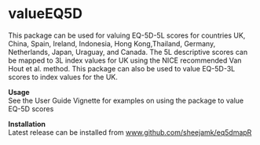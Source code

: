 # valueEQ5D

This package can be used for valuing EQ-5D-5L scores for countries UK, China, Spain, Ireland, Indonesia, Hong Kong,Thailand, Germany, Netherlands, Japan, Uraguay, and Canada.  The 5L descriptive scores can be mapped to 3L index values for UK using the NICE recommended Van Hout et al. method. This package can also be used to value EQ-5D-3L scores to index values for the UK.

**Usage**<br/>
See the User Guide Vignette for examples on using the package to value EQ-5D scores

**Installation**<br/>
Latest release can be installed from www.github.com/sheejamk/eq5dmapR
